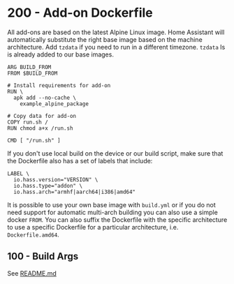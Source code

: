 # 200 - Add-on Dockerfile

All add-ons are based on the latest Alpine Linux image. Home Assistant will automatically substitute the right base image based on the machine architecture. Add ```tzdata``` if you need to run in a different timezone. ```tzdata``` Is is already added to our base images.

```
ARG BUILD_FROM
FROM $BUILD_FROM

# Install requirements for add-on
RUN \
  apk add --no-cache \
    example_alpine_package

# Copy data for add-on
COPY run.sh /
RUN chmod a+x /run.sh

CMD [ "/run.sh" ]
```

If you don't use local build on the device or our build script, make sure that the Dockerfile also has a set of labels that include:

```
LABEL \
  io.hass.version="VERSION" \
  io.hass.type="addon" \
  io.hass.arch="armhf|aarch64|i386|amd64"
```

It is possible to use your own base image with ```build.yml``` or if you do not need support for automatic multi-arch building you can also use a simple docker ```FROM```. You can also suffix the Dockerfile with the specific architecture to use a specific Dockerfile for a particular architecture, i.e. ```Dockerfile.amd64```.

## 100 - Build Args

See [README.md](./100/README.md)
